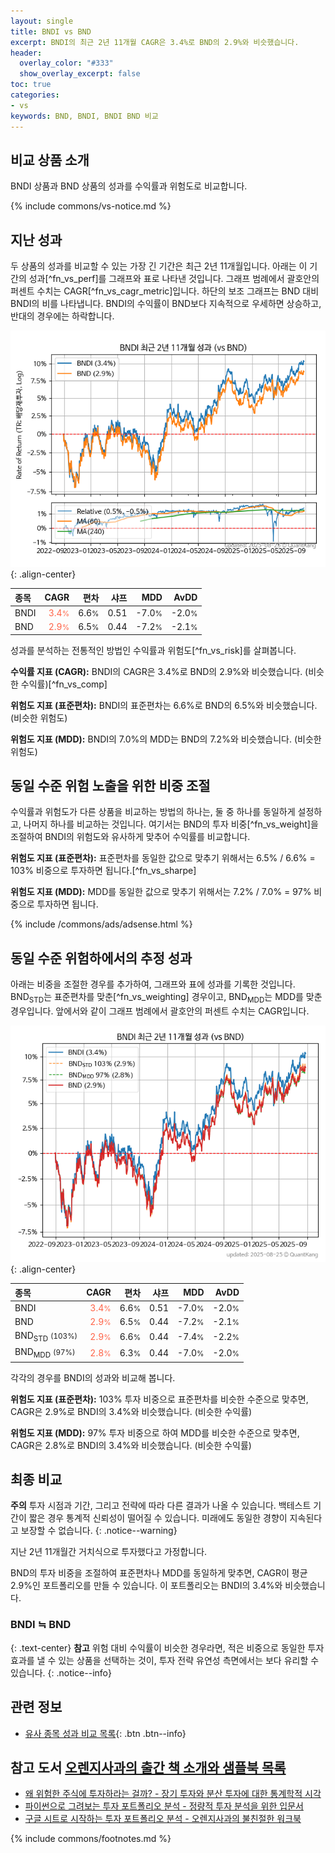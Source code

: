 ```yaml
---
layout: single
title: BNDI vs BND
excerpt: BNDI의 최근 2년 11개월 CAGR은 3.4%로 BND의 2.9%와 비슷했습니다.
header:
  overlay_color: "#333"
  show_overlay_excerpt: false
toc: true
categories:
- vs
keywords: BND, BNDI, BNDI BND 비교
---
```


## 비교 상품 소개


BNDI 상품과 BND 상품의 성과를 수익률과 위험도로 비교합니다.





{% include commons/vs-notice.md %}

## 지난 성과

두 상품의 성과를 비교할 수 있는 가장 긴 기간은 최근 2년 11개월입니다. 아래는 이 기간의 성과[^fn_vs_perf]를 그래프와 표로 나타낸 것입니다.
그래프 범례에서 괄호안의 퍼센트 수치는 CAGR[^fn_vs_cagr_metric]입니다.
하단의 보조 그래프는 BND 대비 BNDI의 비를 나타냅니다.
BNDI의 수익률이 BND보다 지속적으로 우세하면 상승하고, 반대의 경우에는 하락합니다.

![BNDI](/vs/images/bndi-vs-bnd_dual.png){: .align-center}

| **종목** | **CAGR** | **편차** | **샤프** | **MDD** | **AvDD** |
| :------------ | ------: | -----------: | -------: | ------: | -------: |
| BNDI | <span style="color: tomato">3.4<small>%</small></span> | 6.6<small>%</small> | 0.51 | -7.0<small>%</small> | -2.0<small>%</small> |
| BND | <span style="color: tomato">2.9<small>%</small></span> | 6.5<small>%</small> | 0.44 | -7.2<small>%</small> | -2.1<small>%</small> |

<!-- more -->


성과를 분석하는 전통적인 방법인 수익률과 위험도[^fn_vs_risk]를 살펴봅니다.

**수익률 지표 (CAGR):** BNDI의 CAGR은 3.4%로 BND의 2.9%와 비슷했습니다. (비슷한 수익률)[^fn_vs_comp]

**위험도 지표 (표준편차):** BNDI의 표준편차는 6.6%로 BND의 6.5%와 비슷했습니다. (비슷한 위험도)

**위험도 지표 (MDD):** BNDI의 7.0%의 MDD는 BND의 7.2%와 비슷했습니다. (비슷한 위험도)



## 동일 수준 위험 노출을 위한 비중 조절

수익률과 위험도가 다른 상품을 비교하는 방법의 하나는, 둘 중 하나를 동일하게 설정하고, 나머지 하나를 비교하는 것입니다.
여기서는 BND의 투자 비중[^fn_vs_weight]을 조절하여 BNDI의 위험도와 유사하게 맞추어 수익률를 비교합니다.

**위험도 지표 (표준편차):** 표준편차를 동일한 값으로 맞추기 위해서는 6.5% / 6.6% = 103% 비중으로 투자하면 됩니다.[^fn_vs_sharpe]

**위험도 지표 (MDD):** MDD를 동일한 값으로 맞추기 위해서는 7.2% / 7.0% = 97% 비중으로 투자하면 됩니다.


{% include /commons/ads/adsense.html %}



## 동일 수준 위험하에서의 추정 성과

아래는 비중을 조절한 경우를 추가하여, 그래프와 표에 성과를 기록한 것입니다.
BND<sub>STD</sub>는 표준편차를 맞춘[^fn_vs_weighting] 경우이고, BND<sub>MDD</sub>는 MDD를 맞춘 경우입니다.
앞에서와 같이 그래프 범례에서 괄호안의 퍼센트 수치는 CAGR입니다.


![BNDI](/vs/images/bndi-vs-bnd.png){: .align-center}



| **종목** | **CAGR** | **편차** | **샤프** | **MDD** | **AvDD** |
| :------------ | ------: | -----------: | -------: | ------: | -------: |
| BNDI | <span style="color: tomato">3.4<small>%</small></span> | 6.6<small>%</small> | 0.51 | -7.0<small>%</small> | -2.0<small>%</small> |
| BND | <span style="color: tomato">2.9<small>%</small></span> | 6.5<small>%</small> | 0.44 | -7.2<small>%</small> | -2.1<small>%</small> |
| BND<sub>STD</sub> <small>(103%)</small> | <span style="color: tomato">2.9<small>%</small></span> | 6.6<small>%</small> | 0.44 | -7.4<small>%</small> | -2.2<small>%</small> |
| BND<sub>MDD</sub> <small>(97%)</small> | <span style="color: tomato">2.8<small>%</small></span> | 6.3<small>%</small> | 0.44 | -7.0<small>%</small> | -2.0<small>%</small> |



각각의 경우를 BNDI의 성과와 비교해 봅니다.

**위험도 지표 (표준편차):** 103% 투자 비중으로 표준편차를 비슷한 수준으로 맞추면, CAGR은 2.9%로 BNDI의 3.4%와 비슷했습니다. (비슷한 수익률)

**위험도 지표 (MDD):** 97% 투자 비중으로 하여 MDD를 비슷한 수준으로 맞추면, CAGR은 2.8%로 BNDI의 3.4%와 비슷했습니다. (비슷한 수익률)




## 최종 비교

**주의** 투자 시점과 기간, 그리고 전략에 따라 다른 결과가 나올 수 있습니다. 백테스트 기간이 짧은 경우 통계적 신뢰성이 떨어질 수 있습니다. 미래에도 동일한 경향이 지속된다고 보장할 수 없습니다.
{: .notice--warning}

지난 2년 11개월간 거치식으로 투자했다고 가정합니다.

BND의 투자 비중을 조절하여 표준편차나 MDD를 동일하게 맞추면, CAGR이 평균 2.9%인 포트폴리오를 만들 수 있습니다.
이 포트폴리오는 BNDI의 3.4%와 비슷했습니다.

### BNDI ≒ BND
{: .text-center}
**참고** 위험 대비 수익률이 비슷한 경우라면, 적은 비중으로 동일한 투자 효과를 낼 수 있는 상품을 선택하는 것이, 투자 전략 유연성 측면에서는 보다 유리할 수 있습니다.
{: .notice--info}


## 관련 정보

- [유사 종목 성과 비교 목록](/vs/){: .btn .btn--info}


## 참고 도서 [오렌지사과의 출간 책 소개와 샘플북 목록](https://kongdori.tistory.com/691)

- [왜 위험한 주식에 투자하라는 걸까? - 장기 투자와 분산 투자에 대한 통계학적 시각](https://kongdori.tistory.com/421)
- [파이썬으로 그려보는 투자 포트폴리오 분석  - 정량적 투자 분석을 위한 입문서](https://kongdori.tistory.com/643)
- [구글 시트로 시작하는 투자 포트폴리오 분석 - 오렌지사과의 불친절한 워크북](https://kongdori.tistory.com/449)

{% include commons/footnotes.md %}